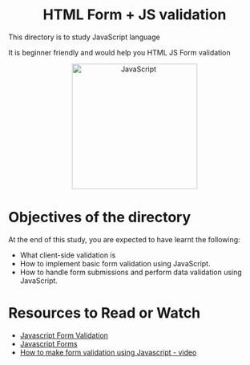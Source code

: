 <center> <h1>HTML Form + JS validation</h1> </center>
<P>This directory is to study JavaScript language</P>
<P>It is beginner friendly and would help you HTML JS Form validation</P>

<center> <img src="https://www.global-itech.com/wp-content/uploads/2020/04/javaScriptIcon-600x680.jpeg" width="250" height="250" alt="JavaScript"> </center>

<h1> Objectives of the directory </h1>
<p>At the end of this study, you are expected to have learnt the following: </p>

- What client-side validation is
- How to implement basic form validation using JavaScript.
- How to handle form submissions and perform data validation using JavaScript.

<h1> Resources to Read or Watch </h1>
<ul>
	<li> <a href="https://www.javascripttutorial.net/javascript-dom/javascript-form-validation/" target="_blank">Javascript Form Validation</a></li>
	<li> <a href="https://www.w3schools.com/js/js_validation.asp" target="_blank">Javascript Forms</a></li>
	<li> <a href="https://www.youtube.com/watch?v=fz8bwvn9lA4" target="_blank">How to make form validation using Javascript - video</a></li>
</ul>
